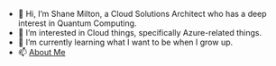- 👋 Hi, I’m Shane Milton, a Cloud Solutions Architect who has a deep interest in Quantum Computing.
- 👀 I’m interested in Cloud things, specifically Azure-related things.
- 🌱 I’m currently learning what I want to be when I grow up.
- 📫 [About Me](https://about.me/jaxidian)

<!---
jaxidian/jaxidian is a ✨ special ✨ repository because its `README.md` (this file) appears on your GitHub profile.
You can click the Preview link to take a look at your changes.
--->
